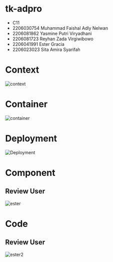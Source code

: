 # tk-adpro
- C11
- 2206030754 Muhammad Faishal Adly Nelwan
- 2206081862 Yasmine Putri Viryadhani
- 2206081723 Reyhan Zada Virgiwibowo
- 2206041991 Ester Gracia
- 2206023023 Sita Amira Syarifah

# Context
![context](https://github.com/ADPRO-C11/tutorialmodul12/assets/122429830/9d045c4f-3a54-42a3-90e2-bbcee567372d)


# Container
![container](https://github.com/ADPRO-C11/tutorialmodul12/assets/122429830/59cc8ffd-67ad-47af-af0b-af8686e729f0)



# Deployment
![Deployment](https://github.com/ADPRO-C11/tutorialmodul12/assets/122429830/0a11655b-30c6-47ec-9144-2f4520e33422)


# Component
## Review User
![ester](https://github.com/ADPRO-C11/tutorialmodul12/assets/122429830/e4b08d79-bcfc-41ba-809c-29d9505e1484)

# Code
## Review User
![ester2](https://github.com/ADPRO-C11/tutorialmodul12/assets/122429830/7711361f-426b-48d6-828b-95a82e35450d)

